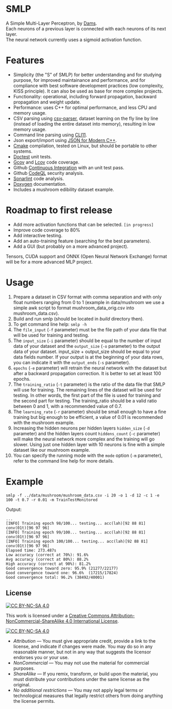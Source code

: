 # SMLP

A Simple Multi-Layer Perceptron, by [Dams](https://dams-labs.net/).  
Each neurons of a previous layer is connected with each neurons of its next layer.  
The neural network currently uses a sigmoid activation function.

# Features

- Simplicity (the "S" of SMLP) for better understanding and for studying purpose, for improved maintainance and performance, and for compliance with best software development practices (low complexity, KISS principle). It can also be used as base for more complex projects.
- Functionality: operational, including forward propagation, backward propagation and weight update.
- Performance: uses C++ for optimal performance, and less CPU and memory usage.
- CSV parsing using [csv-parser](https://github.com/ashaduri/csv-parser), dataset learning on the fly line by line (instead of loading the entire dataset into memory), resulting in low memory usage.
- Command line parsing using [CLI11](https://github.com/CLIUtils/CLI11).
- Json export/import using [JSON for Modern C++](https://github.com/nlohmann/json).
- [Cmake](https://cmake.org) compilation, tested on Linux, but should be portable to other systems.
- [Doctest](https://github.com/doctest/doctest) unit tests.
- [Gcov](https://gcc.gnu.org/onlinedocs/gcc/Gcov.html) and [Lcov](https://github.com/linux-test-project/lcov) code coverage.
- Github [Continuous Integration](https://docs.github.com/en/actions/automating-builds-and-tests/about-continuous-integration) with an unit test pass.
- Github [CodeQL](https://github.com/features/security/code) security analysis.
- [Sonarlint](https://www.sonarsource.com/products/sonarlint) code analysis.
- [Doxygen](https://www.doxygen.nl) documentation.
- Includes a mushroom edibility dataset example.

# Roadmap to first release

- Add more activation functions that can be selected. `[in progress]`
- Improve code coverage to 80%
- Add interactive testing.
- Add an auto-training feature (searching for the best parameters).
- Add a GUI (but probably on a more advanced project).

Tensors, CUDA support and ONNX (Open Neural Network Exchange) format will be for a more advanced MLP project.

# Usage

1. Prepare a dataset in CSV format with comma separation and with only float numbers ranging from 0 to 1 (example in data/mushroom we use a simple awk script to format mushroom_data_orig.csv into mushroom_data.csv).
2. Build and run smlp (should be located in _build_ directory then).
3. To get command line help: `smlp -h`
4. The `file_input` (`-f` parameter) must be the file path of your data file that will be used for training and testing.
5. The `input_size` (`-i` parameter) should be equal to the number of input data of your dataset and the `output_size` (`-o` parameter) to the output data of your dataset. input_size + output_size should be equal to your data fields number. If your output is at the beginning of your data rows, you can indicate it with the `output_ends` (`-s` parameter).
6. `epochs` (`-e` parameter) will retrain the neural network with the dataset but after a backward propagation correction. It is better to set at least 100 epochs.
7. The `training_ratio` (`-t` parameter) is the ratio of the data file that SMLP will use for training. The remaining lines of the dataset will be used for testing. In other words, the first part of the file is used for training and the second part for testing. The training_ratio should be a valid ratio between 0 and 1, with a recommended value of 0.7.
8. The `learning_rate` (`-r` parameter) should be small enough to have a fine training but big enough to be efficient, a value of 0.01 is recommended with the mushroom example.
9. Increasing the hidden neurons per hidden layers `hidden_size` (`-d` parameter) and the hidden layers count `hiddens_count` (`-c` parameter) will make the neural network more complex and the training will go slower. Using just one hidden layer with 10 neurons is fine with a simple dataset like our mushroom example.
10. You can specify the running mode with the `mode` option (`-m` parameter), refer to the command line help for more details.

# Example

`smlp -f ../data/mushroom/mushroom_data.csv -i 20 -o 1 -d 12 -c 1 -e 100 -t 0.7 -r 0.01 -m TrainTestMonitored`

Output:

```
...
[INFO] Training epoch 98/100... testing... acc(lah)[92 88 81] conv(01t)[96 97 96]
[INFO] Training epoch 99/100... testing... acc(lah)[92 88 81] conv(01t)[96 97 96]
[INFO] Training epoch 100/100... testing... acc(lah)[92 88 81] conv(01t)[96 97 96]
Elapsed time: 273.487s
Low accuracy (correct at 70%): 91.6%
Avg accuracy (correct at 80%): 88.2%
High accuracy (correct at 90%): 81.2%
Good convergence toward zero: 95.9% (21277/22177)
Good convergence toward one: 96.6%  (17215/17824)
Good convergence total: 96.2% (38492/40001)
```

## License

[![CC BY-NC-SA 4.0][cc-by-nc-sa-shield]][cc-by-nc-sa]

This work is licensed under a
[Creative Commons Attribution-NonCommercial-ShareAlike 4.0 International License][cc-by-nc-sa].

[![CC BY-NC-SA 4.0][cc-by-nc-sa-image]][cc-by-nc-sa]

[cc-by-nc-sa]: http://creativecommons.org/licenses/by-nc-sa/4.0/
[cc-by-nc-sa-image]: https://licensebuttons.net/l/by-nc-sa/4.0/88x31.png
[cc-by-nc-sa-shield]: https://img.shields.io/badge/License-CC%20BY--NC--SA%204.0-lightgrey.svg

- _Attribution_ — You must give appropriate credit, provide a link to the license, and indicate if changes were made. You may do so in any reasonable manner, but not in any way that suggests the licensor endorses you or your use.
- _NonCommercial_ — You may not use the material for commercial purposes.
- _ShareAlike_ — If you remix, transform, or build upon the material, you must distribute your contributions under the same license as the original.
- _No additional restrictions_ — You may not apply legal terms or technological measures that legally restrict others from doing anything the license permits.
